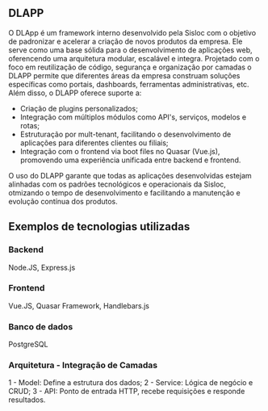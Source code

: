 ## DLAPP
O DLApp é um framework interno desenvolvido pela Sisloc com o objetivo de padronizar e acelerar a criação de novos produtos da empresa. Ele serve como uma base sólida para o desenvolvimento de aplicações web, oferencendo uma arquitetura modular, escalável e integra. Projetado com o foco em reutilização de código, segurança e organização por camadas o DLAPP permite que diferentes áreas da empresa construam soluções específicas como portais, dashboards, ferramentas administrativas, etc. Além disso, o DLAPP oferece suporte a:
* Criação de plugins personalizados;
* Integração com múltiplos módulos como API's, serviços, modelos e rotas;
* Estruturação por mult-tenant, facilitando o desenvolvimento de aplicações para diferentes clientes ou filiais;
* Integração com o frontend via boot files no Quasar (Vue.js), promovendo uma experiência unificada entre backend e frontend.

O uso do DLAPP garante que todas as aplicações desenvolvidas estejam alinhadas com os padrões tecnológicos e operacionais da Sisloc, otmizando o tempo de desenvolvimento e facilitando a manutenção e evolução contínua dos produtos.

## Exemplos de tecnologias utilizadas
### Backend
Node.JS, Express.js

### Frontend
Vue.JS, Quasar Framework, Handlebars.js

### Banco de dados
PostgreSQL

### Arquitetura - Integração de Camadas
1 - Model: Define a estrutura dos dados;
2 - Service: Lógica de negócio e CRUD;
3 - API: Ponto de entrada HTTP, recebe requisições e responde resultados.


